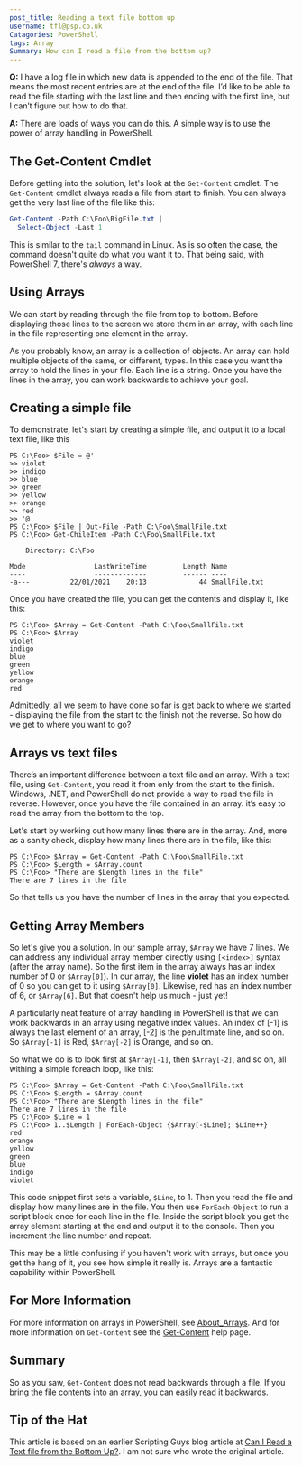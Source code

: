 ```yaml
---
post_title: Reading a text file bottom up
username: tfl@psp.co.uk
Catagories: PowerShell
tags: Array
Summary: How can I read a file from the bottom up?
---
```


**Q:** I have a log file in which new data is appended to the end of the file.
That means the most recent entries are at the end of the file.
I’d like to be able to read the file starting with the last line and then ending with the first line, but I can’t figure out how to do that.

**A:**  There are loads of ways you can do this.
A simple way is to use the power of array handling in PowerShell.

## The Get-Content Cmdlet

Before getting into the solution, let's look at the `Get-Content` cmdlet.
The `Get-Content` cmdlet always reads a file from start to finish.
You can always get the very last line of the file like this:

```powershell
Get-Content -Path C:\Foo\BigFile.txt |
  Select-Object -Last 1
```

This is similar to the `tail` command in Linux.
As is so often the case, the command doesn't quite do what you want it to.
That being said, with PowerShell 7, there's _always_ a way.

## Using Arrays

We can start by reading through the file from top to bottom.
Before displaying those lines to the screen we store them in an array, with each line in the file representing one element in the array.

As you probably know, an array is a collection of objects.
An array can hold multiple objects of the same, or different, types.
In this case you want the array to hold the lines in your file.
Each line is a string.
Once you have the lines in the array, you can work backwards to achieve your goal.

## Creating a simple file

To demonstrate, let's start by creating a simple file, and output it to a local text file, like this

```powershell-console
PS C:\Foo> $File = @'
>> violet
>> indigo
>> blue
>> green
>> yellow
>> orange
>> red
>> '@
PS C:\Foo> $File | Out-File -Path C:\Foo\SmallFile.txt
PS C:\Foo> Get-ChileItem -Path C:\Foo\SmallFile.txt

    Directory: C:\Foo

Mode                 LastWriteTime         Length Name
----                 -------------         ------ ----
-a---          22/01/2021    20:13             44 SmallFile.txt
```

Once you have created the file, you can get the contents and display it, like this:

```powershell-console
PS C:\Foo> $Array = Get-Content -Path C:\Foo\SmallFile.txt
PS C:\Foo> $Array
violet
indigo
blue
green
yellow
orange
red
```

Admittedly, all we seem to have done so far is get back to where we started - displaying the file from the start to the finish not the reverse.
So how do we get to where you want to go?

## Arrays vs text files

There’s an important difference between a text file and an array.
With a text file, using `Get-Content`, you read it from only from the start to the finish.
Windows, .NET, and PowerShell do not provide a way to read the file in reverse.
However, once you have the file contained in an array. it’s easy to read the array from the bottom to the top.

Let's start by working out how many lines there are in the array.
And, more as a sanity check, display how many lines there are in the file, like this:

```powershell-console
PS C:\Foo> $Array = Get-Content -Path C:\Foo\SmallFile.txt
PS C:\Foo> $Length = $Array.count
PS C:\Foo> "There are $Length lines in the file"
There are 7 lines in the file
```

So that tells us you have the number of lines in the array that you expected. 

## Getting Array Members

So let's give you a solution. 
In our sample array, `$Array` we have 7 lines.
We can address any individual array member directly using `[<index>]` syntax (after the array name).
So the first item in the array always has an index number of 0 or `$Array[0]`).
In our array, the line **violet** has an index number of 0 so you can get to it using `$Array[0]`.
Likewise, red has an index number of 6, or `$Array[6]`.
But that doesn't help us much - just yet!

A particularly neat feature of array handling in PowerShell is that we can work backwards in an array using negative index values.
An index of [-1] is always the last element of an array, [-2] is the penultimate line, and so on.
So `$Array[-1]` is Red, `$Array[-2]` is Orange, and so on.

So what we do is to look first at `$Array[-1]`, then `$Array[-2]`, and so on, all withing a simple foreach loop, like this:

```powershell-console
PS C:\Foo> $Array = Get-Content -Path C:\Foo\SmallFile.txt
PS C:\Foo> $Length = $Array.count
PS C:\Foo> "There are $Length lines in the file"
There are 7 lines in the file
PS C:\Foo> $Line = 1
PS C:\Foo> 1..$Length | ForEach-Object {$Array[-$Line]; $Line++}
red
orange
yellow
green
blue
indigo
violet
```

This code snippet first sets a variable, `$Line`, to 1.
Then you read the file and display how many lines are in the file.
You then use `ForEach-Object` to run a script block once for each line in the file.
Inside the script block you get the array element starting at the end and output it to the console.
Then you increment the line number and repeat.

This may be a little confusing if you haven't work with arrays, but once you get the hang of it, you see how simple it really is.
Arrays are a fantastic capability within PowerShell.

## For More Information

For more information on arrays in PowerShell, see [About_Arrays](https://docs.microsoft.com/powershell/module/microsoft.powershell.core/about/about_arrays).
And for more information on `Get-Content` see the [Get-Content](https://docs.microsoft.com/powershell/module/microsoft.powershell.management/get-content) help page.

## Summary

So as you saw, `Get-Content` does not read backwards through a file.
If you bring the file contents into an array, you can easily read it backwards.

## Tip of the Hat

This article is based on an earlier Scripting Guys blog article at [Can I Read a Text file from the Bottom Up?](https://devblogs.microsoft.com/scripting/can-i-read-a-text-file-from-the-bottom-up/).
I am not sure who wrote the original article.
